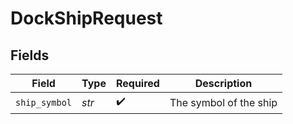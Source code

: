 # DockShipRequest


## Fields

| Field                  | Type                   | Required               | Description            |
| ---------------------- | ---------------------- | ---------------------- | ---------------------- |
| `ship_symbol`          | *str*                  | :heavy_check_mark:     | The symbol of the ship |